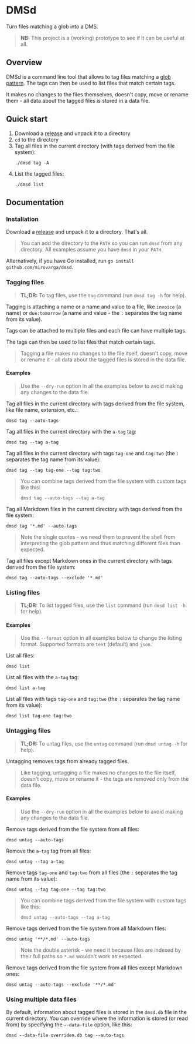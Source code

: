 # DMSd

Turn files matching a glob into a DMS.

> **NB:** This project is a (working) prototype to see if it can be useful at
> all.

## Overview

DMSd is a command line tool that allows to tag files matching
a [glob pattern](https://en.wikipedia.org/wiki/Glob_(programming)).
The tags can then be used to list files that match certain tags.

It makes no changes to the files themselves, doesn't copy, move or rename them -
all data about the tagged files is stored in a data file.

## Quick start

1. Download a [release](https://github.com/mirovarga/dmsd/releases) and unpack
   it to a directory
2. `cd` to the directory
3. Tag all files in the current directory (with tags derived from the file system):
   ```
   ./dmsd tag -A
   ```
4. List the tagged files:
   ```
   ./dmsd list
   ```

## Documentation

### Installation

Download a [release](https://github.com/mirovarga/dmsd/releases) and unpack
it to a directory. That's all.

> You can add the directory to the `PATH` so you can run `dmsd` from any
> directory. All examples assume you have `dmsd` in your `PATH`.

Alternatively, if you have Go installed, run
`go install github.com/mirovarga/dmsd`.

### Tagging files

> **TL;DR:** To tag files, use the `tag` command (run `dmsd tag -h` for help).

Tagging is attaching a name or a name and value to a file, like `invoice`
(a name) or `due:tomorrow` (a name and value - the `:` separates the tag name
from its value).

Tags can be attached to multiple files and each file can have multiple tags.

The tags can then be used to list files that match certain tags.

> Tagging a file makes no changes to the file itself, doesn't copy, move or
> rename it - all data about the tagged files is stored in the data file.

#### Examples

> Use the `--dry-run` option in all the examples below to avoid making any
> changes to the data file.

Tag all files in the current directory with tags derived from the file system,
like file name, extension, etc.:
```
dmsd tag --auto-tags
```

Tag all files in the current directory with the `a-tag` tag:
```
dmsd tag --tag a-tag
```

Tag all files in the current directory with tags `tag-one` and `tag:two`
(the `:` separates the tag name from its value):
```
dmsd tag --tag tag-one --tag tag:two
```
> You can combine tags derived from the file system with custom tags like this:
>
> `dmsd tag --auto-tags --tag a-tag`

Tag all Markdown files in the current directory with tags derived from the file
system:
```
dmsd tag '*.md' --auto-tags
```
> Note the single quotes - we need them to prevent the shell from interpreting
> the glob pattern and thus matching different files than expected.

Tag all files except Markdown ones in the current directory with tags derived
from the file system:
```
dmsd tag --auto-tags --exclude '*.md'
```

### Listing files

> **TL;DR:** To list tagged files, use the `list` command (run `dmsd list -h`
> for help).

#### Examples

> Use the `--format` option in all examples below to change the listing format.
> Supported formats are `text` (default) and `json`.

List all files:
```
dmsd list
```

List all files with the `a-tag` tag:
```
dmsd list a-tag
```

List all files with tags `tag-one` and `tag:two` (the `:` separates the tag name
from its value):
```
dmsd list tag-one tag:two
```

### Untagging files

> **TL;DR:** To untag files, use the `untag` command (run `dmsd untag -h` for
> help).

Untagging removes tags from already tagged files.

> Like tagging, untagging a file makes no changes to the file itself, doesn't
> copy, move or rename it - the tags are removed only from the data file.

#### Examples

> Use the `--dry-run` option in all the examples below to avoid making any
> changes to the data file.

Remove tags derived from the file system from all files:
```
dmsd untag --auto-tags
```

Remove the `a-tag` tag from all files:
```
dmsd untag --tag a-tag
```

Remove tags `tag-one` and `tag:two` from all files (the `:` separates the tag
name from its value):
```
dmsd untag --tag tag-one --tag tag:two
```
> You can combine tags derived from the file system with custom tags like this:
>
> `dmsd untag --auto-tags --tag a-tag`

Remove tags derived from the file system from all Markdown files:
```
dmsd untag '**/*.md' --auto-tags
```
> Note the double asterisk - we need it because files are indexed by their full
> paths so `*.md` wouldn't work as expected.

Remove tags derived from the file system from all files except Markdown ones:
```
dmsd untag --auto-tags --exclude '**/*.md'
```

### Using multiple data files

By default, information about tagged files is stored in the `dmsd.db` file in 
the current directory. You can override where the information is stored (or read
from) by specifying the `--data-file` option, like this:

```
dmsd --data-file overriden.db tag --auto-tags
```
